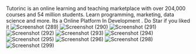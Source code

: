 Tutorinc is an online learning and teaching marketplace with over 204,000 courses and 54 million students. Learn programming, marketing, data science and more.
Its a Online Platform In Development .
Do Star if you liked it
![Screenshot (289)](https://user-images.githubusercontent.com/92690951/187086309-31e0a1a0-d47e-46f0-bed1-d9f7a9987d16.png)
![Screenshot (290)](https://user-images.githubusercontent.com/92690951/187086313-2dc5409e-656a-4cdf-9934-1d0d4d718820.png)
![Screenshot (291)](https://user-images.githubusercontent.com/92690951/187086314-b9d2d8d7-9fbc-41fc-82ab-2f14fae58e12.png)
![Screenshot (292)](https://user-images.githubusercontent.com/92690951/187086316-0da03fd3-eaba-439f-891d-e7a221de8c43.png)
![Screenshot (293)](https://user-images.githubusercontent.com/92690951/187086317-e82b327a-7eea-4ba9-9e64-ffb886bc09ed.png)
![Screenshot (294)](https://user-images.githubusercontent.com/92690951/187086320-c6bfce71-2307-4e3e-8be6-a28fd389d325.png)
![Screenshot (295)](https://user-images.githubusercontent.com/92690951/187086321-a3fcf0f5-5fcb-4ecb-b658-edabf9d037ea.png)
![Screenshot (296)](https://user-images.githubusercontent.com/92690951/187086322-718fe815-b8a6-4278-956a-01aff8494b3f.png)
![Screenshot (298)](https://user-images.githubusercontent.com/92690951/187086323-de9120c0-dec3-4b4f-a409-12e6cae8ffa6.png)
![Screenshot (299)](https://user-images.githubusercontent.com/92690951/187086375-cd57c376-dbec-40a8-be80-7472d952ea07.png)

